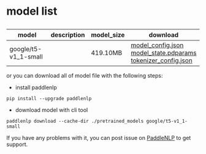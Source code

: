 #  model list

##  

| model  | description | model_size  | download         |
| --- | --- | --- | --- |
|google/t5-v1_1-small|  | 419.10MB | [model_config.json](https://bj.bcebos.com/paddlenlp/models/community/google/t5-v1_1-small/model_config.json)<br>[model_state.pdparams](https://bj.bcebos.com/paddlenlp/models/community/google/t5-v1_1-small/model_state.pdparams)<br>[tokenizer_config.json](https://bj.bcebos.com/paddlenlp/models/community/google/t5-v1_1-small/tokenizer_config.json) |

or you can download all of model file with the following steps:

* install paddlenlp

```shell
pip install --upgrade paddlenlp
```

* download model with cli tool

```shell
paddlenlp download --cache-dir ./pretrained_models google/t5-v1_1-small
```

If you have any problems with it, you can post issue on [PaddleNLP](https://github.com/PaddlePaddle/PaddleNLP) to get support.
